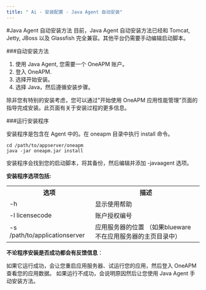 ```yaml
---
title: " Ai - 安装配置 - Java Agent 自动安装"
---
```


#Java Agent 自动安装方法
目前，Java Agent 自动安装方法已经和 Tomcat, Jetty, JBoss 以及 Glassfish 完全兼容。其他平台仍需要手动编辑启动脚本。

###自动安装方法

1. 使用 Java Agent, 您需要一个 OneAPM 账户。
2. 登入 OneAPM.
3. 选择开始安装。
4. 选择 Java，然后遵循安装步骤。

除非您有特别的安装考虑，您可以通过"开始使用 OneAPM 应用性能管理"页面的指导完成安装。此页面有关于安装过程的更多信息。

###运行安装程序

安装程序是包含在 Agent 中的。在 oneapm 目录中执行 install 命令。

```
cd /path/to/appserver/oneapm
java -jar oneapm.jar install
```
安装程序会找到您的启动脚本，将其备份，然后编辑并添加 -javaagent 选项。

**安装程序选项包括:**
<table>
	<head>
		<tr>
			<th>选项</th>
			<th>描述</th>
		</tr>
		<tr>
			<td>-h</td>
			<td>显示使用帮助</td>
		</tr>
		<tr>
			<td>-l licensecode</td>
			<td>账户授权编号</td>
		</tr>
		<tr>
			<td>-s /path/to/applicationserver</td>
			<td>应用服务器的位置 （如果blueware不在应用服务器的主页目录中）</td>
		</tr>
	</head>
</table>


**不论程序安装是否成功都会有反馈信息**：

如果它运行成功，会让您重启应用服务器、试运行您的应用，然后登入 OneAPM 查看您的应用数据。
如果运行不成功，会说明原因然后让您使用 Java Agent 手动安装方法。

